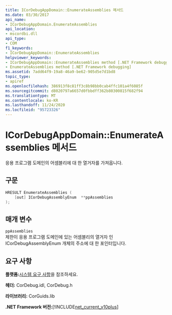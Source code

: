 ```yaml
---
title: ICorDebugAppDomain::EnumerateAssemblies 메서드
ms.date: 03/30/2017
api_name:
- ICorDebugAppDomain.EnumerateAssemblies
api_location:
- mscordbi.dll
api_type:
- COM
f1_keywords:
- ICorDebugAppDomain::EnumerateAssemblies
helpviewer_keywords:
- ICorDebugAppDomain::EnumerateAssemblies method [.NET Framework debugging]
- EnumerateAssemblies method [.NET Framework debugging]
ms.assetid: 7add64f9-19a8-46a9-be62-905d5e7d1bd8
topic_type:
- apiref
ms.openlocfilehash: 386913f8c81ff3c8b98bb0cab4ffc101a4f6085f
ms.sourcegitcommit: d8020797a6657d0fbbdff362b80300815f682f94
ms.translationtype: MT
ms.contentlocale: ko-KR
ms.lasthandoff: 11/24/2020
ms.locfileid: "95723326"
---
```

# <a name="icordebugappdomainenumerateassemblies-method"></a>ICorDebugAppDomain::EnumerateAssemblies 메서드

응용 프로그램 도메인의 어셈블리에 대 한 열거자를 가져옵니다.  
  
## <a name="syntax"></a>구문  
  
```cpp  
HRESULT EnumerateAssemblies (  
    [out] ICorDebugAssemblyEnum  **ppAssemblies  
);  
```  
  
## <a name="parameters"></a>매개 변수  

 `ppAssemblies`  
 제한이 응용 프로그램 도메인에 있는 어셈블리의 열거자 인 ICorDebugAssemblyEnum 개체의 주소에 대 한 포인터입니다.  
  
## <a name="requirements"></a>요구 사항  

 **플랫폼:**[시스템 요구 사항](../../get-started/system-requirements.md)을 참조하세요.  
  
 **헤더:** CorDebug.idl, CorDebug.h  
  
 **라이브러리:** CorGuids.lib  
  
 **.NET Framework 버전:**[!INCLUDE[net_current_v10plus](../../../../includes/net-current-v10plus-md.md)]
